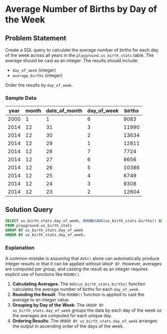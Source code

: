 # Average Number of Births by Day of the Week

## Problem Statement
Create a SQL query to calculate the average number of births for each day of the week across all years in the `playground.us_birth_stats` table. The average should be cast as an integer. The results should include:
- `day_of_week` (integer)
- `average_births` (integer)

Order the results by `day_of_week`.

### Sample Data
| year  | month | date_of_month | day_of_week | births |
|-------|-------|---------------|-------------|--------|
| 2000  | 1     | 1             | 6           | 9083   |
| 2014  | 12    | 31            | 3           | 11990  |
| 2014  | 12    | 30            | 2           | 13634  |
| 2014  | 12    | 29            | 1           | 12811  |
| 2014  | 12    | 28            | 7           | 7724   |
| 2014  | 12    | 27            | 6           | 8656   |
| 2014  | 12    | 26            | 5           | 10386  |
| 2014  | 12    | 25            | 4           | 6749   |
| 2014  | 12    | 24            | 3           | 9308   |
| 2014  | 12    | 23            | 2           | 12604  |

## Solution Query
```sql
SELECT us_birth_stats.day_of_week, ROUND(AVG(us_birth_stats.births)) AS average_births
FROM playground.us_birth_stats
GROUP BY us_birth_stats.day_of_week
ORDER BY us_birth_stats.day_of_week;
```

### Explanation
A common mistake is assuming that `AVG()` alone can automatically produce integer results or that it can be applied without `GROUP BY`. However, averages are computed per group, and casting the result as an integer requires explicit use of functions like `ROUND()`.

1. **Calculating Averages**: The `AVG(us_birth_stats.births)` function calculates the average number of births for each `day_of_week`. 
2. **Rounding the Result**: The `ROUND()` function is applied to cast the average to an integer value.
3. **Grouping by Day of the Week**: The `GROUP BY us_birth_stats.day_of_week` groups the data by each day of the week so the averages are computed for each unique day.
4. **Ordering Results**: The `ORDER BY us_birth_stats.day_of_week` arranges the output in ascending order of the days of the week.
